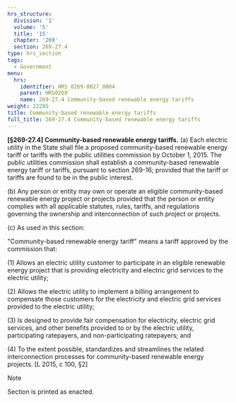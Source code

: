 ```yaml
---
hrs_structure:
  division: '1'
  volume: '5'
  title: '15'
  chapter: '269'
  section: 269-27.4
type: hrs_section
tags:
  - Government
menu:
  hrs:
    identifier: HRS_0269-0027_0004
    parent: HRS0269
    name: 269-27.4 Community-based renewable energy tariffs
weight: 22285
title: Community-based renewable energy tariffs
full_title: 269-27.4 Community-based renewable energy tariffs
---
```

**[§269-27.4] Community-based renewable energy tariffs.** (a) Each electric utility in the State shall file a proposed community-based renewable energy tariff or tariffs with the public utilities commission by October 1, 2015\. The public utilities commission shall establish a community-based renewable energy tariff or tariffs, pursuant to section 269-16; provided that the tariff or tariffs are found to be in the public interest.

(b) Any person or entity may own or operate an eligible community-based renewable energy project or projects provided that the person or entity complies with all applicable statutes, rules, tariffs, and regulations governing the ownership and interconnection of such project or projects.

(c) As used in this section:

"Community-based renewable energy tariff" means a tariff approved by the commission that:

(1) Allows an electric utility customer to participate in an eligible renewable energy project that is providing electricity and electric grid services to the electric utility;

(2) Allows the electric utility to implement a billing arrangement to compensate those customers for the electricity and electric grid services provided to the electric utility;

(3) Is designed to provide fair compensation for electricity, electric grid services, and other benefits provided to or by the electric utility, participating ratepayers, and non-participating ratepayers; and

(4) To the extent possible, standardizes and streamlines the related interconnection processes for community-based renewable energy projects. [L 2015, c 100, §2]

Note

Section is printed as enacted.